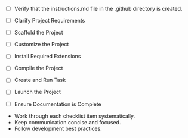 <!-- Use this file to provide workspace-specific custom instructions to Copilot. For more details, visit https://code.visualstudio.com/docs/copilot/copilot-customization#_use-a-githubcopilotinstructionsmd-file -->
- [ ] Verify that the instructions.md file in the .github directory is created.

- [ ] Clarify Project Requirements
	<!-- Ask for project type, language, and frameworks if not specified. Skip if already provided. -->

- [ ] Scaffold the Project
	<!--
	Ensure that the previous step has been marked as completed.
	Call project setup tool with projectType parameter.
	Run scaffolding command to create project files and folders.
	Use '.' as the working directory.
	If no appropriate projectType is available, search documentation using available tools.
	Otherwise, create the project structure manually using available file creation tools.
	-->

- [ ] Customize the Project
	<!--
	Verify that all previous steps have been completed successfully and you have marked the step as completed.
	Develop a plan to modify codebase according to user requirements.
	Apply modifications using appropriate tools and user-provided references.
	Skip this step for "Hello World" projects.
	-->

- [ ] Install Required Extensions
	<!-- ONLY install extensions provided mentioned in the get_project_setup_info. Skip this step otherwise and mark as completed. -->

- [ ] Compile the Project
	<!--
	Verify that all previous steps have been completed.
	Install any missing dependencies.
	Run diagnostics and resolve any issues.
	Check for markdown files in project folder for relevant instructions on how to do this.
	-->

- [ ] Create and Run Task
	<!--
	Verify that all previous steps have been completed.
	Check https://code.visualstudio.com/docs/debugtest/tasks to determine if the project needs a task. If so, use the create_and_run_task to create and launch a task based on package.json, README.md, and project structure.
	Skip this step otherwise.
	 -->

- [ ] Launch the Project
	<!--
	Verify that all previous steps have been completed.
	Prompt user for debug mode, launch only if confirmed.
	 -->

- [ ] Ensure Documentation is Complete
	<!--
	Verify that all previous steps have been completed.
	Verify that README.md and the copilot-instructions.md file in the .github directory exists and contains current project information.
	Clean up the copilot-instructions.md file in the .github directory by removing all HTML comments.
	 -->

<!--
## Execution Guidelines
PROGRESS TRACKING:
- If any tools are available to manage the above todo list, use it to track progress through this checklist.
- After completing each step, mark it complete and add a summary.
- Read current todo list status before starting each new step.

COMMUNICATION RULES:
- Avoid verbose explanations or printing full command outputs.
- If a step is skipped, state that briefly (e.g. "No extensions needed").
- Do not explain project structure unless asked.
- Keep explanations concise and focused.

DEVELOPMENT RULES:
- Use '.' as the working directory unless user specifies otherwise.
- Avoid adding media or external links unless explicitly requested.
- Use placeholders only with a note that they should be replaced.
- Use VS Code API tool only for VS Code extension projects.
- Once the project is created, it is already opened in Visual Studio Code—do not suggest commands to open this project in Visual Studio again.
- If the project setup information has additional rules, follow them strictly.

FOLDER CREATION RULES:
- Always use the current directory as the project root.
- If you are running any terminal commands, use the '.' argument to ensure that the current working directory is used ALWAYS.
- Do not create a new folder unless the user explicitly requests it besides a .vscode folder for a tasks.json file.
- If any of the scaffolding commands mention that the folder name is not correct, let the user know to create a new folder with the correct name and then reopen it again in vscode.

EXTENSION INSTALLATION RULES:
- Only install extension specified by the get_project_setup_info tool. DO NOT INSTALL any other extensions.

PROJECT CONTENT RULES:
- If the user has not specified project details, assume they want a "Hello World" project as a starting point.
- Avoid adding links of any type (URLs, files, folders, etc.) or integrations that are not explicitly required.
- Avoid generating images, videos, or any other media files unless explicitly requested.
- If you need to use any media assets as placeholders, let the user know that these are placeholders and should be replaced with the actual assets later.
- Ensure all generated components serve a clear purpose within the user's requested workflow.
- If a feature is assumed but not confirmed, prompt the user for clarification before including it.
- If you are working on a VS Code extension, use the VS Code API tool with a query to find relevant VS Code API references and samples related to that query.

TASK COMPLETION RULES:
- Your task is complete when:
  - Project is successfully scaffolded and compiled without errors
  - copilot-instructions.md file in the .github directory exists in the project
  - README.md file exists and is up to date
  - User is provided with clear instructions to debug/launch the project

Before starting a new task in the above plan, update progress in the plan.
-->
- Work through each checklist item systematically.
- Keep communication concise and focused.
- Follow development best practices.
